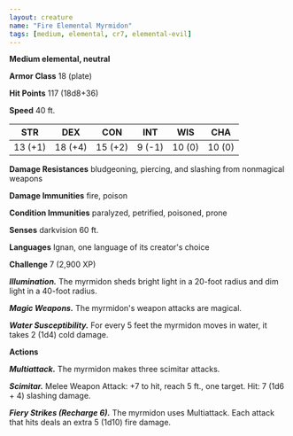 ```yaml
---
layout: creature
name: "Fire Elemental Myrmidon"
tags: [medium, elemental, cr7, elemental-evil]
---
```


**Medium elemental, neutral**

**Armor Class** 18 (plate)

**Hit Points** 117 (18d8+36)

**Speed** 40 ft.

|   STR   |   DEX   |   CON   |   INT   |   WIS   |   CHA   |
|:-----:|:-----:|:-----:|:-----:|:-----:|:-----:|
| 13 (+1) | 18 (+4) | 15 (+2) | 9 (-1) | 10 (0) | 10 (0) |

**Damage Resistances** bludgeoning, piercing, and slashing from nonmagical weapons

**Damage Immunities** fire, poison

**Condition Immunities** paralyzed, petrified, poisoned, prone

**Senses** darkvision 60 ft.

**Languages** Ignan, one language of its creator's choice

**Challenge** 7 (2,900 XP)

***Illumination.*** The myrmidon sheds bright light in a 20-foot radius and dim light in a 40-foot radius.

***Magic Weapons.*** The myrmidon's weapon attacks are magical.

***Water Susceptibility.*** For every 5 feet the myrmidon moves in water, it takes 2 (1d4) cold damage.

**Actions**

***Multiattack.*** The myrmidon makes three scimitar attacks.

***Scimitar.*** Melee Weapon Attack: +7 to hit, reach 5 ft., one target. Hit: 7 (1d6 + 4) slashing damage.

***Fiery Strikes (Recharge 6).*** The myrmidon uses Multiattack. Each attack that hits deals an extra 5 (1d10) fire damage.

